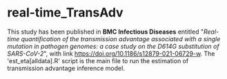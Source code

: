 # real-time_TransAdv

This study has been published in **BMC Infectious Diseases** entitled "_Real-time quantification of the transmission advantage associated with a single mutation in pathogen genomes: a case study on the D614G substitution of SARS-CoV-2_", with link https://doi.org/10.1186/s12879-021-06729-w. The 'est_eta[alldata].R' script is the main file to run the estimation of transmission advantage inference model. 
